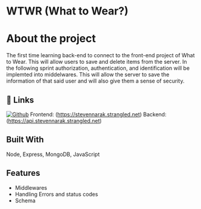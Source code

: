 
# WTWR (What to Wear?)
# About the project
The first time learning back-end to connect to the front-end project of What to Wear. This will allow users to save and delete items from the server. In the following sprint authorization, authentication, and identification will be implemted into middelwares. This will allow the server to save the information of that said user and will also give them a sense of security.






## 🔗 Links
[![Github](https://img.shields.io/badge/my_portfolio-000?style=for-the-badge&logo=ko-fi&logoColor=white)](https://github.com/steviesmooth) Frontend: (https://stevennarak.strangled.net) Backend: (https://api.stevennarak.strangled.net)



## Built With


 Node, Express, MongoDB, JavaScript


## Features

- Middlewares
- Handling Errors and status codes
- Schema


